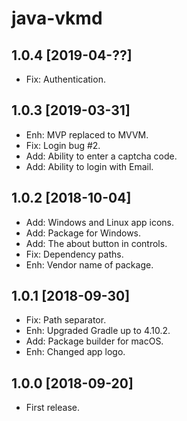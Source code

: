 java-vkmd
=========

1.0.4 [2019-04-??]
------------------

- Fix: Authentication.

1.0.3 [2019-03-31]
------------------

- Enh: MVP replaced to MVVM.
- Fix: Login bug #2.
- Add: Ability to enter a captcha code.
- Add: Ability to login with Email.

1.0.2 [2018-10-04]
------------------

- Add: Windows and Linux app icons.
- Add: Package for Windows.
- Add: The about button in controls.
- Fix: Dependency paths.
- Enh: Vendor name of package.

1.0.1 [2018-09-30]
------------------

- Fix: Path separator.
- Enh: Upgraded Gradle up to 4.10.2.
- Add: Package builder for macOS.
- Enh: Changed app logo.

1.0.0 [2018-09-20]
------------------

- First release.
